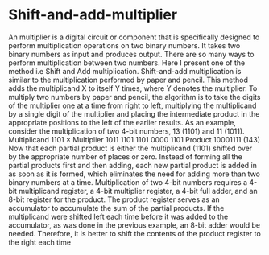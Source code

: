 # Shift-and-add-multiplier

An multiplier is a digital circuit or component that is specifically designed to perform multiplication operations on 
two binary numbers. It takes two binary numbers as input and produces output. There are so many ways to perform 
multiplication between two numbers. Here I present one of the method i.e Shift and Add multiplication.
Shift-and-add multiplication is similar to the multiplication performed by paper and pencil. This method adds the 
multiplicand X to itself Y times, where Y denotes the multiplier. To multiply two numbers by paper and pencil, the 
algorithm is to take the digits of the multiplier one at a time from right to left, multiplying the multiplicand by a single 
digit of the multiplier and placing the intermediate product in the appropriate positions to the left of the earlier results.
As an example, consider the multiplication of two 4-bit numbers, 13 (1101) and 11 (1011).
 Multiplicand 1101 × 
 Multiplier   1011 
              1101
             1101
            0000 
          1101
 Product 10001111 (143)
Now that each partial product is either the multiplicand (1101) shifted over by the appropriate number of places or 
zero. Instead of forming all the partial products first and then adding, each new partial product is added in as soon as it 
is formed, which eliminates the need for adding more than two binary numbers at a time.
Multiplication of two 4-bit numbers requires a 4-bit multiplicand register, a 4-bit multiplier register, a 4-bit full adder, 
and an 8-bit register for the product. The product register serves as an accumulator to accumulate the sum of the 
partial products. If the multiplicand were shifted left each time before it was added to the accumulator, as was done in 
the previous example, an 8-bit adder would be needed. Therefore, it is better to shift the contents of the product 
register to the right each time
